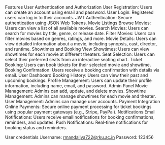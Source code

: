 Features
User Authentication and Authorization
User Registration: Users can create an account using email and password.
User Login: Registered users can log in to their accounts.
JWT Authentication: Secure authentication using JSON Web Tokens.
Movie Listings
Browse Movies: Users can view a list of all available movies.
Search Movies: Users can search for movies by title, genre, or release date.
Filter Movies: Users can filter movies based on genres, ratings, and more.
Movie Details: Users can view detailed information about a movie, including synopsis, cast, director, and runtime.
Showtimes and Booking
View Showtimes: Users can view showtimes for each movie at different theaters.
Seat Selection: Users can select their preferred seats from an interactive seating chart.
Ticket Booking: Users can book tickets for their selected movie and showtime.
Booking Confirmation: Users receive a booking confirmation with details via email.
User Dashboard
Booking History: Users can view their past and upcoming bookings.
Profile Management: Users can update their profile information, including name, email, and password.
Admin Panel
Movie Management: Admins can add, update, and delete movies.
Showtime Management: Admins can manage showtimes for each movie and theater.
User Management: Admins can manage user accounts.
Payment Integration
Online Payments: Secure online payment processing for ticket bookings using popular payment gateways (e.g., Stripe, PayPal).
Notifications
Email Notifications: Users receive email notifications for booking confirmations, reminders, and updates.
Push Notifications: Real-time notifications for booking status and reminders.

User credentials
Username: rmandaliya722@rku.ac.in
Password: 123456
